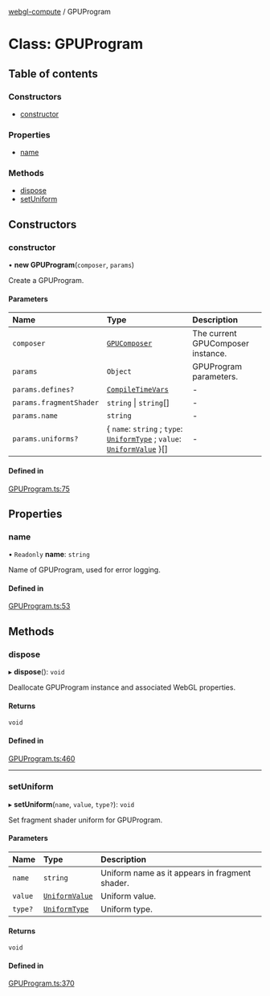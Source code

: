 [webgl-compute](../README.md) / GPUProgram

# Class: GPUProgram

## Table of contents

### Constructors

- [constructor](GPUProgram.md#constructor)

### Properties

- [name](GPUProgram.md#name)

### Methods

- [dispose](GPUProgram.md#dispose)
- [setUniform](GPUProgram.md#setuniform)

## Constructors

### constructor

• **new GPUProgram**(`composer`, `params`)

Create a GPUProgram.

#### Parameters

| Name | Type | Description |
| :------ | :------ | :------ |
| `composer` | [`GPUComposer`](GPUComposer.md) | The current GPUComposer instance. |
| `params` | `Object` | GPUProgram parameters. |
| `params.defines?` | [`CompileTimeVars`](../README.md#compiletimevars) | - |
| `params.fragmentShader` | `string` \| `string`[] | - |
| `params.name` | `string` | - |
| `params.uniforms?` | { `name`: `string` ; `type`: [`UniformType`](../README.md#uniformtype) ; `value`: [`UniformValue`](../README.md#uniformvalue)  }[] | - |

#### Defined in

[GPUProgram.ts:75](https://github.com/amandaghassaei/webgl-compute/blob/f0fc5cd/src/GPUProgram.ts#L75)

## Properties

### name

• `Readonly` **name**: `string`

Name of GPUProgram, used for error logging.

#### Defined in

[GPUProgram.ts:53](https://github.com/amandaghassaei/webgl-compute/blob/f0fc5cd/src/GPUProgram.ts#L53)

## Methods

### dispose

▸ **dispose**(): `void`

Deallocate GPUProgram instance and associated WebGL properties.

#### Returns

`void`

#### Defined in

[GPUProgram.ts:460](https://github.com/amandaghassaei/webgl-compute/blob/f0fc5cd/src/GPUProgram.ts#L460)

___

### setUniform

▸ **setUniform**(`name`, `value`, `type?`): `void`

Set fragment shader uniform for GPUProgram.

#### Parameters

| Name | Type | Description |
| :------ | :------ | :------ |
| `name` | `string` | Uniform name as it appears in fragment shader. |
| `value` | [`UniformValue`](../README.md#uniformvalue) | Uniform value. |
| `type?` | [`UniformType`](../README.md#uniformtype) | Uniform type. |

#### Returns

`void`

#### Defined in

[GPUProgram.ts:370](https://github.com/amandaghassaei/webgl-compute/blob/f0fc5cd/src/GPUProgram.ts#L370)
